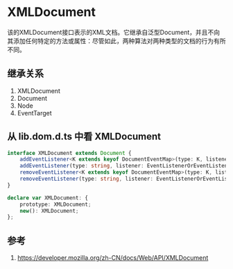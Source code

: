 # XMLDocument

该的XMLDocument接口表示的XML文档。它继承自泛型Document，并且不向其添加任何特定的方法或属性：尽管如此，两种算法对两种类型的文档的行为有所不同。

## 继承关系

1. XMLDocument
2. Document
3. Node
4. EventTarget

## 从 lib.dom.d.ts 中看 XMLDocument 

```ts
interface XMLDocument extends Document {
    addEventListener<K extends keyof DocumentEventMap>(type: K, listener: (this: XMLDocument, ev: DocumentEventMap[K]) => any, options?: boolean | AddEventListenerOptions): void;
    addEventListener(type: string, listener: EventListenerOrEventListenerObject, options?: boolean | AddEventListenerOptions): void;
    removeEventListener<K extends keyof DocumentEventMap>(type: K, listener: (this: XMLDocument, ev: DocumentEventMap[K]) => any, options?: boolean | EventListenerOptions): void;
    removeEventListener(type: string, listener: EventListenerOrEventListenerObject, options?: boolean | EventListenerOptions): void;
}

declare var XMLDocument: {
    prototype: XMLDocument;
    new(): XMLDocument;
};
```

## 参考

1. https://developer.mozilla.org/zh-CN/docs/Web/API/XMLDocument
